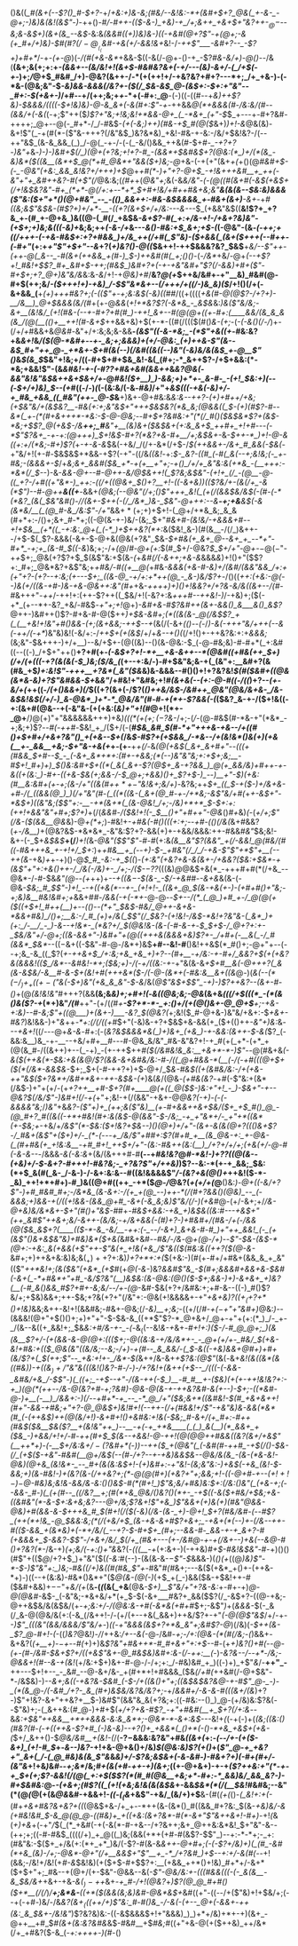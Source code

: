 ()&((*_#(&+(--$?()_#-$+?-*+/_+&:+)&-&;(#&/--&!&:-*+(&#+$+?_@&(_+-&-_-@+;-)&)&(&!(&$"-)_-++()-#_/-#++-(($-&-)_+&)-+_/+;&++_+&+$+"&?++-$_@-$--&;&-&$+)(&+(&_--&$_-&:&*(&&#((+)_)&)&_-)((-+&#(@+?$"-+(@+;-&(+_#+/+)&)-$_#(#$?(/-@__(_($_&_#-+&(+/-&&!_&+*&!-/_-++$"___-&#+?--_-$?+)+#+*_/-+_-(+-@_)(_-/(#(+&-&*_+&&-$((-&(/-@+-()-+_-$?_#&-&/+)-@()--_/&(__(&+;&(+;+:+_-(&&+*--(*&/&!+!(&+$-#&#&?&+(-+/---(&)-&+/-(_/+$(-+_-)+;_/_@+$_#&#_/+)-@&?(&++-/-*(+(++!+/-+&?&?+#+?---*+;_/+_+&-)-(-*&-(@&;&"-$_-&)&&-&&&(/&?+-($(/_$&-&$_@-(&$+:-$+:+"&"--_#+:-$(+&+-)_/+#--+/(++;&;+_+_-*+(-#+:_@__-(-)((-((#--+_&)++$?&)-$&&&/((((-$+!&)&)-@-&_&+(-&(#+:$"-+-_++&&_@(*+&&&(#-/&:&/(#_-_-(&&/+(-&(_(-+;$"++($_)$?+"&;+!&;&!+*&&-@+_(_-*&+_(+"-$_$_+---+-#+?&#-++++;_@+--@(-_#+*-/_/-#&$-*(+(-&;_)_++)(#&-+*_$_#(@($_&+)_)+!-&_@&(&)-&+!$"(_-+(#(*-($"&-+++?(/&"&$_)&?&*&)_+&!-#&-+-&:-/&/+$&!&?-/(--++"&$_(&-&_&&_(_)_/-@(_-+-/-(-(_-&/()&&_++&(#-$+#-*_-+?+?-)&"+*&_-)-)-)&#+$(/_)(@+(+?&;+!+?-#_-(&&*+$&#&$+?(@&:(*_)+/(*(&_-&)&*($((&__(&*+$_@(*+#_@&*+"&&($+)&;-@_+&-(-+(+"(&+_+(_+()(@_#&#+$-(-_-@&"(+&:_&&_&!&?+/+++)+$_@+_+#(*-)+"+?-@+$_-+!&+++&#__+_++(-&"+"+_&#++&?-#(+$"(/_@&:&;(*(#+*+(_@&"+;_&(-&*&/&"-(-$(@($(#(&+#(-&$(+&$+$($_/+!&$&?&"-#+_(*+*-@(/+:+--*+*_$+#+!&/+#+_+#&+&;&"__&_(&(&--_$&:&)&&&($"&:($+"+*()(@+#&"_--_-(()_&&++:-#&-&$&&&&_+-#&+(&+)__-&+*-+_#((&;&*$"&$&-(#$?+)+/+*-__-((+?(&+$+/+/&:---&---*_$_(+&&"&$((__&!$?+_+?&_+-(#_+-@+&_)&((@-(_#(/_+&$&*-&+_$?-#(_+:+/&-+!-/+&+?&)&"-(+$+;+)&;&_((_$($-_&)+*&;&;++_(-&-/+_&---_&()-#&:+$_&+;+$-(_(-@&"-(&*-(-++;_+_((/+++-(-+&-#&$+:+?+#&&_)+/&_++(/+#(_$"&)-_($+&&(_(&+($+++(--_#+*_+-(-#+"_(+:+*+"$"+$+"--&*+?(_+)&?()-@((_$&++!-++$&&&?&?_$&$__+*&/--$"++-(++-@(_&--_-#(&+(++&&_+(#-)_$-)++&#(#(_+;()()-*(-_/&*_+&/-@+*(--+$?+!_#&!+$$?_#+_&#+$-++;(#&$_)&#+?+(-+-+&"&#+"$?(/-&&)+#+($"-#+$+;+?_@+)&"&/&*&:&_-&_/+!-+_@&)+#_/__&?_@(+_$++&/&#+-+"__&)_#&#(@-#+$(++;&/_-($+++!+)-+&)_/-$$"&*&+--(/+++/+((/-)&_&)($_/+!()(/+(-&+&&_(__+_(+)+++#&?+;(-(($"+-+;&:&$(*-*&)(*(*_#_#_/((+((((_+&(#-@(@$?-/+?+)-__/&__)_@+$&&&*(*&/(#_+(+-@_&&_(_+!+*&?$?(-&*&_-_&$&_&:_)&($"&/&;-&+__(&!&/_(+!(#&-(--+-#+?+#(#_)-++!_&+--#(@(@+((+-#+:(____&&/(&_&_&(&_/(@(__(()+__++!(#-&+$_++&&+&)+$(+-*-((#(/((($(#()_&-(+;_-(_-(-&()(/-/_)+-(/+/_+_#&&+&_@&#-_&"+/+:&;&;&-&&__-*(&$"((-&-*&;_-(*$"_+&(_(+*-#&:&?+&_&+!_&_/($(@-*&#+--+-_&;+;&&&)+(+/-@&:_(+)++&-$"(&--&$_#+"++_@-_+*&+-$+#(&(--)(/&#((&((--)&"(-&)&/&(&$_+-@__$"()_&_$(&_$_$&"+!&;+/((-#+$+#+$&_&!-&(_(#+;-*_&++$?-/+$+&&:(*-*&;+&&!$"-$($&_&#&!-+-(-#$?$?+#&+&#(&&++_&*&?_@&(-&&"&!&"&$&++&+$&_+/+*-@_#&!($+__)_)-&&;+)+*+-_&-#-_-(+!_$&:+)(--(-$+/+)&)_$--(+_#((-/-)_(_(-(&:&/(-&_-#&)_/+"+_&$(((-+&(-&)+/-+_#&_+&&_((_#&"(++-_@-$_&__+)&+-@+#&:&*&:&--++?-$($+)+#+_+/_+&;(_+$&"&/+(&$&?__-#&(+:+;&"&$+"+++$&$&?(*&_&;(@&&((_$-_(+_)(#$?-#--&*(_+-(*(#+&+++*-*&:-$-@-@&;-_-#+$+?&#&:+"(*(/_#()($&$&*$?+(&$-*&;+$$?_@(+&$-/&__++;_#__&"+__(&)&+($&$&+(_+:_&_&+$_++#+_+!+#---(-*$"$?&+_-+-+:(@+++)_$+!&$-#+?(*&?+&-#+__/+;&$&+-*&-_$++-*_)+!-@-&((+:+/(*&;-#+)$?(_+_-+-&-&_$&(-+&/_/(/+-&*(/+$-/_$(++&&+-/&+_#_&&(-$&(_-+"&/+!(+-#_-_$&$&$+*&&-+$?(-+"-((/&_((&!_-+:_$-_&?-((#_(-#(_&(--+;&!&;(-_+-#&;-(&&&+-$_/+*&;&+_&&#($&_+*-+(+__+"+;-+()_/+/+_&"&:&(+*&_-(__+++:-*&*(/_$-*-)-&-*&&-@+--#-@++_-&/_@_$&++!(_$?&;&$&"-(+!+_(/_-(@__-@-((_+?-/+#((+"&*-)_++:-((/+((@&+_$()+?__+!-((-&+&)_)_(_($?&/+-(&(/+_-&(*$"_)--_#-@++__&((+__-*&&+*(@&;(--@&"(/+;()$"+++_&!(_(+(/(&&$&/&$(-(#-(-*(*&?_(&(_$&"&#()-/_/(_&+-$++(-(/_/&*_)&-_$&"-@+++:--&__-+;+&__&$(-&(&*&/__(_(@_#-&_/&:$"-*_/+"_&&$+*($+;+)+$+!-(_@+/+*&_&;_&_&(#+*+:-/()+;&+_#-*+;((-@(&-+-)&/-(&;_$+"_#&*+#-(&!&/-*+&&&+#--+!+$&__(+*((_-+:&:_@+(_(-*_)+$++&?(*+:_&($&!_&-)(#(&__-/(/_)&++--/+$-$(_$?-&&&(-&+-$-@+&(@&(+?&"_$&_-$+#&(+_&+_@--&+_+_--*+"-#+*_-+;+_(&-#_$((-&_)&;+;-/+_(@_/_#-@+$($+:_$(#_$+/-@&?_$_$+/+"-@+_-$-@(-$"-+_+_$+;_@&(+?$?+$_$(&$"&:+$(&-_(_+_&#(/(-&++;+&-&_&&&_&_)+!()+"($$?+:_#+;_@&*&?+&$"&;+*+#&/-#($($+__@(*+#&*_-&&&(+&-#-_&)+/_(&#_/(&&"&&_/+:+(+"+?-(+?--+:&;(+---$+;_((&-@_-+/+:+*++(@_-_&-)&/$?+*-/()((_++:(+&:-@(--)&(+/((&-+#-)&-+&-@&++:&"(#+_+&-*++++_)+)()+!&_&?+/+?&-&/&((&+--*_/(#-#_&+++"_-++_/-++!+:(++-$?++((_$&/+!(-&?+:&_+++#--++&!-)_/-+&)+;($(-+*_(+--*+-&?_+&/-#&$_-+"+;+!_@+)_-&#+&-#$?&#++(&+-&&()_&___&()_&$?_@++-)&#++()$?-#+&-#-@($++_)+$&-&#+;(*((&(&-_@(/&$$?_+(_(__+&!+!&"+#()&&-(+;(&+&&;-++$--+_(&(/(-&+_(()--(_-/_)-*&(-++*+"&/+++(--&(-++/(-+*_)&"&)&!(-&/+:-/_++$+(+(&$_/+/+*&--+()(*(/+!()+-++&?&:+:+_&&&;_(&;&"-$&+++-)+/+__)--&/+$+-(@((&)--()(&-@&:-$_(-@-#&;&)-#-#+*(_+:&#((--((-)_/+$+"++()__+?+#(+-*(-&$+?+!-*+__+&-&++--*(@&#((+#&(++_$+)(/+/(_+(((_-+?(&(_&(-$_)&;($_/&_(*(+--+:&/-)-#+$&"&;&-+(_(&"+:__&#+?(&(#&_+$_)+:&!$"-+++__+?&*(_&"($&_&)&-&&&--#()()+!+?&?&!_$(#($&#+$($(@&(&*&-&)+?$"&#&&-$+_&_&"_/+#&!+"&#&;+!_#(&+*&(--(*+:-@-#((-/((_)+?--_(+-&/+(_++((-_/(+()&&+)(/_$((+?(&+(-/$?(*()++&/&$-/&#++_@&"(@&/&+&-_/&-&$&!&$(/+/-)_&-@&*_)+*-*_@&/&"(#-#-+(*+-$?&&(-(*($&?_&-+-/($+!&((-+:(&+#(@&--+(-&"&-(+(+&:(_&)+"+!(#_@+!(*+-_@+__/_)_@($+)$"+"&&&&&&+++)+&_)(((*($+(+;(-$?&-_/+;-(_/_-(@-#&$(#-*&-+"(*&*_-+;&;+)$?_--#(-++_#_-_$&!_+_/($+/(-(__#_$&_&#_$(#-*+"+++&-+&--/+((#()+$+#+/+&+?&"()_+(+&--$+(_/&*_$-#$?_+(_+$&&_/-*&--/+(&!&*()&(+)(+&(__+-_&&__+&;-$+"&-+&_(+*+-(+-__+_+(/-_&*(@(+&$(_&+_&+#+"--(((+(#&&_$+#--_$_-_(-&+_&*+*+:(#+-+&&;(*(--)&"&"&;+:+$+;&;__-#_$+!_#+)+)_$()&:_&_#+$+((*(_&(_&+-$?(@_$+_&-+?&&_)_@(+_&&/&)+#++-+-&((+(&:_)-#+-((+&-$&(+;&&-/-$_@+;+&&)()+_$?+$-)_--)__+"-$_)(+&:(#__&:&#+(+-+;(&-/+"_((&(#+$+*+-$"&!&_+;&/+)-*&?&;++_$+_((_$-+($-)+/&+&-+#-/(_((&&(@_)_)(/+"&"(#-(_((*((&-(_&+(@_#-+-/+*&;-&$"&/+#(_+_+-&$+"-*&$+)((&"&;($$"+:-__-+*(&+*(_(&-@&!_/+;-/&)+*+*_$-$+:+:(++!+&&"&"+#+;$?+)_+(/(_&*&#-/($&!+!(-_$__()+"+#+*+"-@&_()_#+_&)_(-_(_+/+;$"(/&-($(&&__@&_&)-@_+(*+;_)-#&!+-___$+$_#&(-#()(((_+:+;--+#-(()(/&(_&+#&&$?($_+-/&__)_+(@&?&$-*&*&*_-&"&:$?+?-&&(+)+-+&&/&&&:++-#&&_#&"_$&;&!-&+-(-_$+_&$&$___+(/___)+!(_&-_@&"($$"$"-#-#_(+:&_(&__&"$?(&&"_+(/-&&!_@(#&/(#((-#&+++&_+-+!+/_$+:_)+*+#&__+_(-*-*+)-$-_+#&"(/_/_/-+&-$"$"+*$"_+__(--_++(&-*+&_)+_+-+)()-@_$_#_-&:-+_$((_)-_(*+:&"(+&?+*&-&(&+-/+&&?($&:+$&*-+(&$"+"+:+&()++-/_/&(-/&)+-_/+;-/($-$-$$?$?_(((&)_@_@&$+&(*_-+++#+#(*(/+&_--@&*-/-#-$&_&"(@--(+_++)+_-___-+((&$-$-$(&-_-$_/-+&#_#-_-&+&_&(&-(-@&*-$&;_#_$$"-)+!_--+((+&(*--+-_(+!+!-_((&+_@_$(&-+&(+-_)-(+#+#()+"&;-_+;&)&__#&!&#+;+*&&+#_#-/&&(-+(-*+-_@-@--_$+--/(*_(_@_)+#_+-/_@(@(+($((+$+!_#++(__)+--(()--(*+"_$&$-#&/_@++-&+&-*&&+#&)_/()+;__&:-/_#_(+)+/&(_$$"(/_$&?-(+!&!-/&$-*&!+?&"&-(_&*_)+(+:_/-__/_-_)-&--+!&*-_(*&?+/_$(@&!&-(&-(-#-&-+_-_$_$+$-/_@+?+:+-_$&/&"+/-@+;((&-&&+"-)&#+"+*(@((+++&(*&&&+&)$?+-_/+#+(-__&(_-/_#(&&*_$&*_--$((-$&+((-$&"-#-@-/&*+)&$__+#--&!-#__()&!++&$(*_#()+;-@+"+--(--+;&_-&_((_$?(*_+-++&+$_/+:&;+&_+&_+)+?--(#+__-+/&:-+-#+/_&&?+$(+(+&?&_(_&&&!_(($_/&*--&#&!-*+;($&;+)-/(-+/((&:-+-*+"&(&-&*+$+#__&(-@+++?(_&(&-&$&*_/-*&__#-&-$+(&!+#(+++&*($-/(*-@-(&*+(-#&:&__&+((&_@-)(_&(--(*($-/_)+_+((+-($"&(-$+)&"(+&_&_&"-$-&_/&(_@$"&$+$$"_-+)-)$?++&?-*-(&+-#-*()_+(@_(&!&!&"_#+++?(&&__(&;&*&)+;+#+!(*-*&((@&;&;-@&*(&+&_((*(/+$(((*_-(*(&()&($?-*+_(*+)&"_/(#___++"-$($+/(*(#+__-$?+*-*-_+:()+/(+(@()&+-@_@+$__+;-+&_-_+:&)-_-#-_&;$"+((@___)+(&+-)___-&?_$(@&?(*+;&!($_#-@+&-)&"&/+&+:-$_+&+-#&?_)&!&&-)+"_&_++_-*+:(/(/((+#_$+"(-&)&-+?+$&$+&-&&(+_($+(()++_-&"+)&:_&_---+&+!_((/---@+*&-&*-#+:(-(*&?&$&&&*&(_)+)&+_(+&_)-+-&&:(&++-$-&(*$?_(-&&:&__)&_-+-__--+&/+#+__#---#-@&_&/&"_#&-&"&?+!-+_#(+(_+*-(+*_+(@(&_#-/((&++)+--(_-+)_-(+-++$++_#($(/&#&!&_&:__+&+*-*-)$"--_@(#&+&*(-_&($(++&(*-$&:+&(&_@_/$?(&&-&+&#&/&:-#-/((_@+#&&-*(__(-/(-+#(((@+$_+($(*(/&*-&&$&*-$+;_$+(-#-++?+)+$-@+/_$_&-#&$((+(&#&/&:-/+(+&-++"&$($+?&*+/&#+*&+-++-&$&-(+_)&(_&_/(@&_-(+#&(&?_-+#(-$"&:+(&*(/&$-)+"+(+/-(+*+?++__+#-$+?(#+____@(+((_@($_$-)&:+"+!_-_)-$&_+"-+--_@&?_$(/&/$"-)&#+!(/-+(*+"+;&!-+(/(&&"-+&+-@_@&?(-+)-(-(-&&&&"&;_/_)&"_+&*&?-($"+)+_(++;&($"&)__(+-#+&&++&+$&/($+_+$_#()_@_-(@_#+?_#((&((-+*+#&!(#+:&(&$-@(&&"-$-/&;_-+_+"&*+/-_+"+*((&*(+-$&;+*-+&/+*_/_&$"(*-$&:($+!&?+$&--)()(@+)+/+"-(&+-&(&(@+?((()&+$?-/_#&+(&$"+(_$+)+/-_(*-(---+_/&/$"+#_#+:$?(#+#_+__(&_@&-+:_+-@&-(_(#+#&(+_+!&:&__-+#_#+!_++$+/+"-(&:-#&++(&:(__)_/+?+/+/+;(+&(+/-@-#(-&-&--*-/&&&*-&(-&:&*+(&/(&+++#-#__(--+_#&!&?_@_#-*&!-)+?$?($(@(&--(+&)+/-$-&+?-#+++!-#&?&;-_+?&?$"+/++&)_)$?--&:-*(+-+_&&;_$&:(*+$_&(#(_&-_/-&-)-/-&+:&:&--#((&!&&&&$"_/-(&?+&(@()+_++&!($-*-_&)_++!+*+#+)-#_)&((@+#((++_-+*($_@-/_@&?(_+(+/+(_@__()&:_)-@+((-&/+?$"-)+#_#&#_#+;-/&*&_(&-&+:-/(+_+(@_--)++-*(/(#+?&&()(@&)_--_(-&&&;+)&&-+(/((+!&&-(&&_@+#_-&+(-&_&;&)$"&/(/-)(+&#_@-(+/-&+;+/_/___&-@+&_)&/&*&+-$+"(#()+"&$-#_#+*-#&$+&&:-+&_+)&$_&((&:_#---+&$+"(++_&#$"++_&+;&/-&++-(&/&;-_+/_&+&&(-(_#_)+?-)+#&#+/(#_&-/_+(-_/&&(@($&_&$+?(____(($-*-&_-&/__-++:(-_--/-&+)_&+&-#-#_)+"++_&&!_(-_(+(&$"()&+&$&"&)+#&)&*($+&(*&#&+&#-*-#&/-/&*-@_+(@-/+)-_-*$"-$&-_(&$-*(@+:-+&:_&(+&&(+$"_++-$"&(+_+!&(+&_/$"&(($(#&:&((++?($(@-&-*&#+;+)++&+&:&)&;&$(_+)++$?+:&)_)+?+*+:+(_$(+&:-)(#(+-#+/+#&+(&&_&_+_&"(($"_++*&!+;(&($&"(+&*_(+$_#(+_@(-&_-)&?_&&#$"&_-$(#+;&&&#+*&*&+&*-$&#(-&+(_-*+#&*+"+#_-&/$?&"(__)&$&:(&-@&:(@()($-$+;&&-)+)-&+&+_+)&?(__(-#_&()&&_#$?+#+-&;&/-*-/+-(@_-&#-$&(+?+/&#&:+;+#-&--((-)_#()$?&/+;+$&)&&+;++-$&;+?&(+?+"(/&"+:-@&(+!&&&&+-+"_+&+&)$?((+_(+$?+*()+!&)_&&;&++-&!+!(&&#&;-#&+-@&;(/_-&)__+;&;_-((+/(/_#-+($-+$"+"&#+)_@&:_)_--(&&&!(@+"+$()()+;+)+"+"-$-$&-&_((+*$"$?-*_@+&+/_@+-+"+(+:(*_)_/-_+-_/(&--&((+_&&!+;_$&*&:+#_/&-+_-_-(-*&$_(($--&!_&-+_&+*-#+!+:_)($-/-#_@_@+;_)(&(&__$?+/-(+(&_&-&-_@(@+:((($+;-@((&:&-+/&/&*+-_-_@+(+/+-_#&/_$(+&-&!+#&:+(($_@&(&"((&/&;--&;-/+)-+(#--_&_&&/-(_$-_&((-+_&)&_&+_@_#+)+#+(&/$?+(_$(*_++;$"--_+&:+!+-_/&*-$(_&++/&-&+_+$?&:(@$"_(&(_-_&+_&!(&((&*(&((___#&)_)-+((&$_)+/$"__&"__&(((&!()&?-#-/-)-/+?&!+(&++(+$--_/(((-(-&&-_&#&/+&_/-$$"-)(_((+;_-+$--+"-/(&-++(-$_)__-#_#__+-($&)(__+(+_-+_+!&!&?+:-+_)__(@(*(++--/_&-@(_&?__+#-$+;$?&#_)-@&_-@(&-+-++_&?&#-&(+--_)-$+;-((*&#-@-)+__(-__)_/&&+:-)(/--+#+*-+_--_-*_@_/+"($&;&_+*((&#&!-$(#_+&+&++!(#+"-&&-+#&;+"+?-@_@&$+)&!_#+!(__--$+$+-(/+_(#_&&!+/$"-+&"&)&-&&(*&*(#_(-(++&$_)++(@(&_/+!_)-&+#+!()+&_#&:+!&(-$&;_#-&+/(+_#+:-#++(#&$($&__$&__($?__+(&!&"++_)--__-+(-+_+*&____(_(_)_&(__)(*_&&+_+($&_-)+&&/+!+/-#-+__+_(#+$_$(&--+&&!-@-++!(@_(_@_@_++#_&&_((&?(&+/+&$"(__++*+)-(-__$+/&:&$+/-($?&#+*(-_)_)--++($_+(@&"(_(-&#(#-++#_-+$(/()-$&-(/_(+$($-+&"-#&#(__@+/&$(-_-(#-/+?_--+-+&)&_&$&--@&/&(&_-(&-(*&-&!-@&)(@+&_(&!&*-_--_#+(&(&:&$+!-(+)&#+:-_+"&!-(&;&"&:-)+_&$(-+&_(&!-$-&&;+)(&-#&!-)+(&?_(&-(/++&?+;(*-@(@(#+)(+&?+"+;&_&;+!-((_-@+#-+--($+!+!-)-$_@-#&)&;&!&-_&&/&-&:()()&$-#(*(#+!_)$"&;&/+#&)&:_$+:(/&:()&"(_(+&-+;(--&&-_#-)(_(+(#--_((/&?__+;(#(*+&_@&/()&?()(*+-_-+$((-*&*($+#&/+$&;+&-((_&#&"(*-&-$+:&+&;&?---@+/&;$?&_+!$"+&_)$"&&+(+)&(+)(#&"_@&&-@&)+#(&&-_&-$+++&_#_$(__#+!(/($(-&)(/&-(&-_+)-@+!_$+?(#_&_/&#-*(--#$?_(++(*+!&_-@_$&*&:&;(*(/(+&/__+$_(&-+&-&+#$?+&+;_-__+&_+(*(--)+_-_(/&--_+__+-#(*($-&&_+(&*&)+(-*+/&/(_--+?-$_-_#+$+_(#+;--&&-#-_&&-+-+_&+?-#(+&&&+_$-&&?-$$"-/+&+/&/_$(/+_(#&+---*(+-/&#_@-*+-+*(/&_+--)+&(--&___@-#()+?&?(*_-_/&-+)_(+;&/(_-*+:()+"&*&?(_-(((__-+_$($+:&+-)(-++&)_#+$-#&!&$&"-#-_+)()()(#$"+(($_@_/+?+$_)+"&"($(_(-&:_#(--)-(&(&-&-_$-$$"-$_&&&-)(_()(+_((@_)&)$"-*-$-)$"&"+:_)&;-#&((/+)&((#(#&_$"+-_#&"_#(#_&+;---&($(+&*_+()+-(++&-*+)-)((--+(&:&)-#&*()&*+"($_@(&-*(@(*-)_(+$_+(_-)&&($&-+$&!++-#($&#+&&)+$--$"+_&/(+_(&__-(*(*(&(_+&__(@&_-$+)__$"&/+"+?&-&:_+-#+-+)_@-@(@&#_-&$-_(-&"&;-*&+&/+*(+_$-$(-&+___#&?+_&&($$?(/_-&$+?-((@-+&;-@++&$&/&(&$&/(+-_+;&:+/-/(@&:&___-+_#(-&*&(+#+#_$+;-&$"_)_+(_&*&*&-_$(-_&(/_&-@(@&/&(+:(-&_(/&++!-/-(+/(+--+&(_&&+)++&/$?+-+"_(-@(@$"&$_/+/_-_+-_-)$"_(((&"(&&/&&&/$"&/+*-*_)_((-+"&&&(&$+?+*&_&"+;&#$?-@_)(/&)(*-$++(&-_$?_@-#+!-(-*((_)&?_@&!_)-/_/++&:_/+--&(-_@-/&#-_+;-/+:(@&-(*(#(/&;-(_)&&+-&+&?(*(+__+)-$-$+--#(*+)+)&_$?&"+#&++*-#_#+&+"+:+$--_#-(+_+)&?()+#(--@-(+-(#-/&#-$&+$?+/((+&$"&+-@_#&$&)&#+:&-(/-++:__(_-)_-&?&--/--+*-/&;-@&&+!(#--&-+(&!_(+/&:+$+)&+-#-@-/-/+;+:_/-#&)&#_+_)((-)+)_+$"_&_/-__++"_-__++---$+!+--_-_&#_--@-&+/&-_+(#+*+!+#&&&_($&*(/+#(*++&#(/-@+$&"-*-/&$&)-)-*-&+;&(_(-+&?&___-$&#_(-$-/+((&()+"+;((&$&$&?_&_@-+-#$"_@-_-)-_(*(&_@-/(-&#_/+?-_&_(#+)&$&/&?&/&?+;-*+/_&&#+/-&-&-#(((&+/(&_)+?-)$"+!&?-&+"++&?+__$-)&#$"(&&"&_&(+?&;+:((-#&:--()_)_@-(+/&)&:$?&(--$"&)+;-(_&++&:(#_@-)+#+$(*+/+?+&-#$?_-+"+#&#(__+_$+?(/+:&*--&_&:+$&"++&&__+*++&&&-&:&_&*+;-@&*-*-&+:&$---_&!+*(*(-+(-)+(_(&;((&:()(#&?(#-(-+((++&-$?+#_(-)&-&)--+?()+_+&&*(_()+*(-()-*+&_+&$+(+&-(_$+/_&++()-$_@&/&#__+(&!-(_/(__-$?-$&&&:&?&"+#&_((&+(_+:-_(--/+-(+($-&+)_(+!-#_$_+-*&--)&?-*+!+&-@+&()+/&)_$(@&:&)$?(+()_+(*$"_@-+_+&?+"_&+(_/-(_@_#&)&(&_$"&*&*&)+/_-$?&;&$&+(-&-&#-)-#_&+?+)_(-#_+(#+/-(&"&*+!+&_)_&_#--+;&*_/&;_#+(&(+#-++-+)(&+;_((+-@+&+)-+-+_($?++&:+"(*-+-+_$+(+;$?-&&!(/(@(_+:+$($$?(*(#_#(@&__+&;+*-#+:-*_&&)&/_&&_&?-)-#+$&#&:_@-_-(+&+;(#$?((_(+!(+&;&!&(&(&$&_+-&&_$&*(*(/(__$&!_#&#&;--&"(*(@_(_@(+(&_@&_&#-+&&+!-_((-$(_($&_+&$"-+&/_(&/+)+$__&-(#(*(+(*()-*(_&!+:+(-*(#+_+&+#&?&+&?+((_(@&$+&-/+_+--*++(&-(&*()_#((&&_#+?&:_$(&-*+&_)&/-&(_+#&!&#_$-&_@(@_@-((#&)+_+((+&:(&+?&*-#(*-&+"$"&++&+!-#+)-*+!_(_&(_+)+&_+(-+"_/_$(_(*_+&#(-+(-&(*-#-+&--/+?&++;&+_@++&:&*&!_$+"&"-&-_-_(++;+;((-#-#&$_((((/+)_+_@((_)&;(&&(+*+(+#-#(&$?-$$"_)--+:-*-*+;-_+:(#&"&:-$($+_+/&(+:(*+_+*_)&/(-$?-#(&-&_&++-@+#+;(-(-$?+/&)+)(_(#_-&#(*+&_(&)-/+;-@&*-@+"(/+__&&$+"$"__+_-*_/+?&#_)+$--+:+/-&(#(--_+!(&&;-/&!+/&!(+_#-&_$&!&)(+($+$-#+$$?+:__(+&&_++*()+!&)_#+*+/-&+*($+$+"+;_#&--+(@+/(+-$&"-@&&--&(_-$"-@&/&:+-(((#&&(((-(-_&(&__-&_$&/&+_+&+-+&_-&($_)-++$_&+*-+_#-*_/+!(@&?_+_)$?(@_@_#+#()($+*__(/(/_)_/__+;&*&-__((+*($(&&(&;&)&#-@&*&$+_&#((+"-((--/+($"&)+!+$&/+;(--+(-+#_-_)&/-/&*&?(&+*_$_(($(++/+)$"&:_#-#()&_-/-&(-(+--_@+(-&&+-++(&:_&_$&+-/&!&"_)$?&?&)&:-((-&$&&&$+!+"&&&)_)_)+*+/&)+*+-+)(&+_-@++__+#_$_#(&+(&:&?&#&_&$-#&#__+$_#&;_#((+"+&-@(+($++&)_++/&*(/+_+#&?($-&_(-*+:++++-)(#-*()
